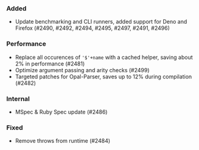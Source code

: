 <!--
### Internal
### Changed
### Added
### Removed
### Deprecated
### Performance
### Fixed
-->

### Added

- Update benchmarking and CLI runners, added support for Deno and Firefox (#2490, #2492, #2494, #2495, #2497, #2491, #2496) 

### Performance

- Replace all occurences of `'$'+name` with a cached helper, saving about 2% in performance (#2481)
- Optimize argument passing and arity checks (#2499)
- Targeted patches for Opal-Parser, saves up to 12% during compilation (#2482)

### Internal

- MSpec & Ruby Spec update (#2486)

### Fixed

- Remove throws from runtime (#2484)
